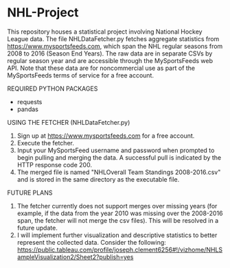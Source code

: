 # NHL-Project
This repository houses a statistical project involving National Hockey League data.  The file NHLDataFetcher.py fetches aggregate statistics from https://www.mysportsfeeds.com, which span the NHL regular seasons from 2008 to 2016 (Season End Years).  The raw data are in separate CSVs by regular season year and are accessible through the MySportsFeeds web API.  Note that these data are for noncommercial use as part of the MySportsFeeds terms of service for a free account.  

REQUIRED PYTHON PACKAGES
* requests 
* pandas 

USING THE FETCHER (NHLDataFetcher.py)
1. Sign up at https://www.mysportsfeeds.com for a free account.
2. Execute the fetcher.
3. Input your MySportsFeed username and password when prompted to begin pulling and merging the data.  A successful pull is indicated by the HTTP response code 200.  
4. The merged file is named "NHLOverall Team Standings 2008-2016.csv" and is stored in the same directory as the executable file.

FUTURE PLANS
1. The fetcher currently does not support merges over missing years (for example, if the data from the year 2010 was missing over the 2008-2016 span, the fetcher will not merge the csv files).  This will be resolved in a future update.  
2. I will implement further visualization and descriptive statistics to better represent the collected data.  Consider the following: https://public.tableau.com/profile/joseph.clement6256#!/vizhome/NHLSampleVisualization2/Sheet2?publish=yes 
